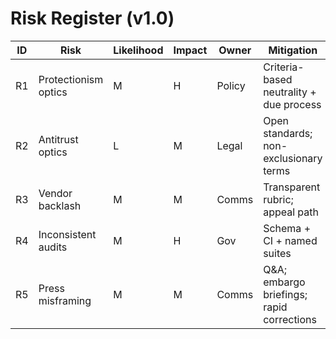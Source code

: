# Risk Register (v1.0)
| ID | Risk | Likelihood | Impact | Owner | Mitigation |
|----|------|------------|--------|-------|------------|
| R1 | Protectionism optics | M | H | Policy | Criteria-based neutrality + due process |
| R2 | Antitrust optics | L | M | Legal | Open standards; non-exclusionary terms |
| R3 | Vendor backlash | M | M | Comms | Transparent rubric; appeal path |
| R4 | Inconsistent audits | M | H | Gov | Schema + CI + named suites |
| R5 | Press misframing | M | M | Comms | Q&A; embargo briefings; rapid corrections |
